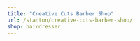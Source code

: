 ```yaml
---
title: "Creative Cuts Barber Shop"
url: /stanton/creative-cuts-barber-shop/
shop: hairdresser
---
```


